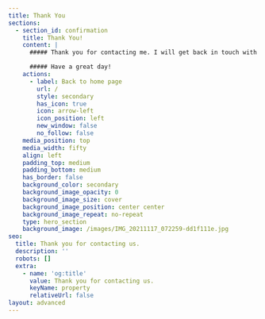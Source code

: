 ```yaml
---
title: Thank You
sections:
  - section_id: confirmation
    title: Thank You!
    content: |
      ##### Thank you for contacting me. I will get back in touch with you soon.

      ##### Have a great day!
    actions:
      - label: Back to home page
        url: /
        style: secondary
        has_icon: true
        icon: arrow-left
        icon_position: left
        new_window: false
        no_follow: false
    media_position: top
    media_width: fifty
    align: left
    padding_top: medium
    padding_bottom: medium
    has_border: false
    background_color: secondary
    background_image_opacity: 0
    background_image_size: cover
    background_image_position: center center
    background_image_repeat: no-repeat
    type: hero_section
    background_image: /images/IMG_20211117_072259-dd1f111e.jpg
seo:
  title: Thank you for contacting us.
  description: ''
  robots: []
  extra:
    - name: 'og:title'
      value: Thank you for contacting us.
      keyName: property
      relativeUrl: false
layout: advanced
---
```

